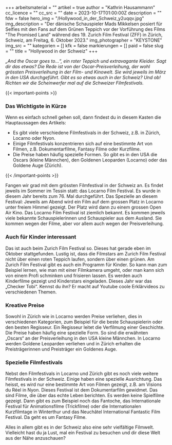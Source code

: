 +++
arbeitsmaterial = ""
artikel = true
author = "Kathrin Hausammann"
cc_licence = ""
cc_src = ""
date = 2023-10-17T01:00:00Z
description = ""
fdw = false
hero_img = "/Hollywood_in_der_Schweiz_y2uqqv.jpg"
img_description = "Der dänische Schauspieler Mads Mikkelsen posiert für Selfies mit den Fans auf dem Grünen Teppich vor der Vorführung des Films \"The Promised Land\" während des 19. Zurich Film Festival (ZFF) in Zürich, Schweiz, am Freitag, 6. Oktober 2023."
img_photographer = "KEYSTONE"
img_src = ""
kategorien = []
kfk = false
markierungen = []
paid = false
slug = ""
title = "Hollywood in der Schweiz"
+++

_„And the Oscar goes to…“, ein roter Teppich und extravagante Kleider. Sagt dir das etwas? Die Rede ist von der Oscar-Preisverleihung, der wohl grössten Preisverleihung in der Film- und Kinowelt. Sie wird jeweils im März in den USA durchgeführt. Gibt es so etwas auch in der Schweiz? Und ob! Richten wir die Scheinwerfer mal auf die Schweizer Filmfestivals._

{{< important-points >}} <h3>Das Wichtigste in Kürze</h3>

<p>Wenn es einfach schnell gehen soll, dann findest du in diesem Kasten die Hauptaussagen des Artikels:</p>

<ul>

<li>Es gibt viele verschiedene Filmfestivals in der Schweiz, z.B. in Zürich, Locarno oder Nyon.</li>

<li>Einige Filmfestivals konzentrieren sich auf eine bestimmte Art von Filmen, z.B. Dokumentarfilme, Fantasy Filme oder Kurzfilme.</li>

<li>Die Preise haben häufig spezielle Formen. So gibt es in den USA die Oscars (kleine Männchen), den Goldenen Leoparden (Locarno) oder das Goldene Auge (Zürich).</li>

</ul> {{< /important-points >}}

Fangen wir grad mit dem grössten Filmfestival in der Schweiz an. Es findet jeweils im Sommer im Tessin statt: das Locarno Film Festival. Es wurde in diesem Jahr bereits zum 76. Mal durchgeführt. Das Spezielle an diesem Festival: Jeweils am Abend wird ein Film auf dem grossen Platz in Locarno unter freiem Himmel gezeigt. Der Platz wird dann zu einem grossen Open Air Kino. Das Locarno Film Festival ist ziemlich bekannt. Es kommen jeweils viele bekannte Schauspielerinnen und Schauspieler aus dem Ausland. Sie kommen wegen der Filme, aber vor allem auch wegen der Preisverleihung.

### Auch für Kinder interessant

Das ist auch beim Zurich Film Festival so. Dieses hat gerade eben im Oktober stattgefunden. Lustig ist, dass die Filmstars am Zurich Film Festival nicht über einen roten Teppich laufen, sondern über einen grünen. Am Zurich Film Festival gibt es auch ein Programm für Kinder. So kann man zum Beispiel lernen, wie man mit einer Filmkamera umgeht, oder man kann sich von einem Profi schminken und frisieren lassen. Es werden auch Kinderfilme gezeigt und Kinderstars eingeladen. Dieses Jahr war das „Checker Tobi“. Kennst du ihn? Er macht auf Youtube coole Erklärvideos zu verschiedenen Themen.

### Kreative Preise

Sowohl in Zürich wie in Locarno werden Preise verliehen, dies in verschiedenen Kategorien, zum Beispiel für die beste Schauspielerin oder den besten Regisseur. Ein Regisseur leitet die Verfilmung einer Geschichte. Die Preise haben häufig eine spezielle Form. So sind die erwähnten „Oscars“ an der Preisverleihung in den USA kleine Männchen. In Locarno werden Goldene Leoparden verliehen und in Zürich erhalten die Preisträgerinnen und Preisträger ein Goldenes Auge.

### Spezielle Filmfestivals

Nebst den Filmfestivals in Locarno und Zürich gibt es noch viele weitere Filmfestivals in der Schweiz. Einige haben eine spezielle Ausrichtung. Das heisst, es wird nur eine bestimmte Art von Filmen gezeigt, z.B. am Visions du Réel in Nyon. Dieses Festival ist dem Dokumentarfilm gewidmet. Das sind Filme, die über das echte Leben berichten. Es werden keine Spielfilme gezeigt. Dann gibt es zum Beispiel noch das Fantoche, das Internationale Festival für Animationsfilme (Trickfilme) oder die Internationalen Kurzfilmtage in Winterthur und das Neuchâtel International Fantastic Film Festival. Da geht es um Fantasy Filme.

Alles in allem gibt es in der Schweiz also eine sehr vielfältige Filmwelt. Vielleicht hast du ja Lust, mal ein Festival zu besuchen und dir diese Welt aus der Nähe anzuschauen?
